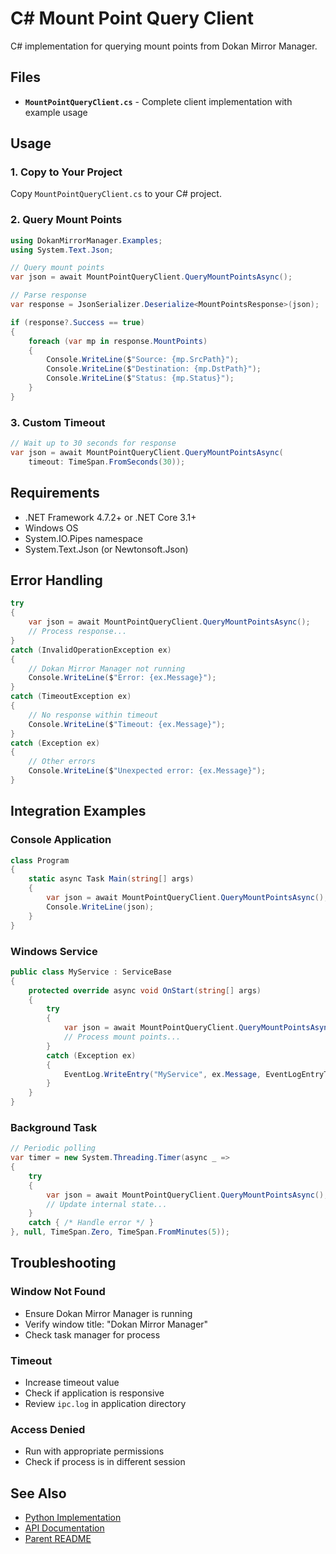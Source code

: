 # C# Mount Point Query Client

C# implementation for querying mount points from Dokan Mirror Manager.

## Files

- **`MountPointQueryClient.cs`** - Complete client implementation with example usage

## Usage

### 1. Copy to Your Project

Copy `MountPointQueryClient.cs` to your C# project.

### 2. Query Mount Points

```csharp
using DokanMirrorManager.Examples;
using System.Text.Json;

// Query mount points
var json = await MountPointQueryClient.QueryMountPointsAsync();

// Parse response
var response = JsonSerializer.Deserialize<MountPointsResponse>(json);

if (response?.Success == true)
{
    foreach (var mp in response.MountPoints)
    {
        Console.WriteLine($"Source: {mp.SrcPath}");
        Console.WriteLine($"Destination: {mp.DstPath}");
        Console.WriteLine($"Status: {mp.Status}");
    }
}
```

### 3. Custom Timeout

```csharp
// Wait up to 30 seconds for response
var json = await MountPointQueryClient.QueryMountPointsAsync(
    timeout: TimeSpan.FromSeconds(30));
```

## Requirements

- .NET Framework 4.7.2+ or .NET Core 3.1+
- Windows OS
- System.IO.Pipes namespace
- System.Text.Json (or Newtonsoft.Json)

## Error Handling

```csharp
try
{
    var json = await MountPointQueryClient.QueryMountPointsAsync();
    // Process response...
}
catch (InvalidOperationException ex)
{
    // Dokan Mirror Manager not running
    Console.WriteLine($"Error: {ex.Message}");
}
catch (TimeoutException ex)
{
    // No response within timeout
    Console.WriteLine($"Timeout: {ex.Message}");
}
catch (Exception ex)
{
    // Other errors
    Console.WriteLine($"Unexpected error: {ex.Message}");
}
```

## Integration Examples

### Console Application

```csharp
class Program
{
    static async Task Main(string[] args)
    {
        var json = await MountPointQueryClient.QueryMountPointsAsync();
        Console.WriteLine(json);
    }
}
```

### Windows Service

```csharp
public class MyService : ServiceBase
{
    protected override async void OnStart(string[] args)
    {
        try
        {
            var json = await MountPointQueryClient.QueryMountPointsAsync();
            // Process mount points...
        }
        catch (Exception ex)
        {
            EventLog.WriteEntry("MyService", ex.Message, EventLogEntryType.Error);
        }
    }
}
```

### Background Task

```csharp
// Periodic polling
var timer = new System.Threading.Timer(async _ =>
{
    try
    {
        var json = await MountPointQueryClient.QueryMountPointsAsync();
        // Update internal state...
    }
    catch { /* Handle error */ }
}, null, TimeSpan.Zero, TimeSpan.FromMinutes(5));
```

## Troubleshooting

### Window Not Found

- Ensure Dokan Mirror Manager is running
- Verify window title: "Dokan Mirror Manager"
- Check task manager for process

### Timeout

- Increase timeout value
- Check if application is responsive
- Review `ipc.log` in application directory

### Access Denied

- Run with appropriate permissions
- Check if process is in different session

## See Also

- [Python Implementation](../Python/)
- [API Documentation](../../IPC_USAGE.md)
- [Parent README](../README.md)
